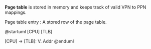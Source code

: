 **Page table** is stored in memory and keeps track of valid VPN to PPN mappings. 

Page table entry
: A stored row of the page table.

@startuml
[CPU]
[TLB]

[CPU] -> [TLB]: V. Addr
@enduml